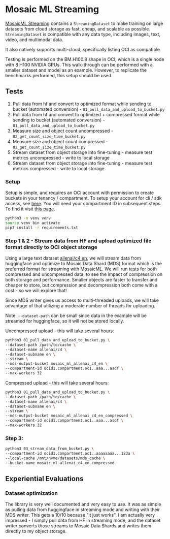 # Mosaic ML Streaming

[MosaicML Streaming](https://github.com/mosaicml/streaming) contains a `StreamingDataset` to make training on large datasets from cloud storage as fast, cheap, and scalable as possible. `StreamingDataset` is compatible with any data type, including images, text, video, and multimodal data.

It also natively supports multi-cloud, specifically listing OCI as compatible.

Testing is performed on the BM.H100.8 shape in OCI, which is a single node with 8 H100 NVIDIA GPUs. This walk-through can be performed with a smaller dataset and model as an example. However, to replicate the benchmarks performed, this setup should be used.

## Tests
1. Pull data from hf and convert to optimized format while sending to bucket (automated conversion) - `01_pull_data_and_upload_to_bucket.py`
2. Pull data from hf and convert to optimized + compressed format while sending to bucket (automated conversion) - `01_pull_data_and_upload_to_bucket.py`
3. Measure size and object count uncompressed - `02_get_count_size_time_bucket.py`
4. Measure size and object count compressed - `02_get_count_size_time_bucket.py`
5. Stream dataset from object storage into fine-tuning - measure test metrics uncompressed - write to local storage
6. Stream dataset from object storage into fine-tuning - measure test metrics compressed - write to local storage

### Setup
Setup is simple, and requires an OCI account with permission to create buckets in your tenancy / compartment. To setup your account for cli / sdk access, see [here](provide_link). You will need your compartment ID in subsequent steps. To find it visit [this page](insert_link).

```bash
python3 -m venv venv
source venv bin activate
pip3 install -r requirements.txt
```

### Step 1 & 2 - Stream data from HF and upload optimized file format directly to OCI object storage
Using a large text dataset [allenai/c4 en](https://huggingface.co/datasets/allenai/c4), we will stream data from huggingface and optimize to Mosaic Data Shard (MDS) format which is the preferred format for streaming with MosaicML. We will run tests for both compressed and uncompressed data, to see the impact of compression on both storage and performance. Smaller objects are faster to transfer and cheaper to store, but compression and decompression both come with a cost - so we will explore that!

Since MDS writer gives us access to multi-threaded uploads, we will take advantage of that utilizing a moderate number of threads for uploading.

Note: `--dataset-path` can be small since data in the example will be streamed for huggingface, so it will not be stored locally.

Uncompressed upload - this will take several hours:
```bash
python3 01_pull_data_and_upload_to_bucket.py \
--dataset-path /path/to/cache \
--dataset-name allenai/c4 \
--dataset-subname en \
--stream \
--mds-output-bucket mosaic_ml_allenai_c4_en \
--compartment-id ocid1.compartment.oc1..aaa...asdf \
--max-workers 32
```

Compressed upload - this will take several hours:
```bash
python3 01_pull_data_and_upload_to_bucket.py \
--dataset-path /path/to/cache \
--dataset-name allenai/c4 \
--dataset-subname en \
--stream \
--mds-output-bucket mosaic_ml_allenai_c4_en_compressed \
--compartment-id ocid1.compartment.oc1..aaa...asdf \
--max-workers 32
```

### Step 3:
```bash
python3 03_stream_data_from_bucket.py \
--compartment-id ocid1.compartment.oc1..aaaaaaaa...123a \
--local-cache /mnt/nvme/datasets/mds_cache \
--bucket-name mosaic_ml_allenai_c4_en_compressed
```

## Experiential Evaluations

### Dataset optimization
The library is very well documented and very easy to use. It was as simple as pulling data from huggingface in streaming mode and writing with their MDS writer. This gets a 10/10 because "it just works". I am actually very impressed - I simply pull data from HF in streaming mode, and the dataset writer converts those streams to Mosaic Data Shards and writes them directly to my object storage.



